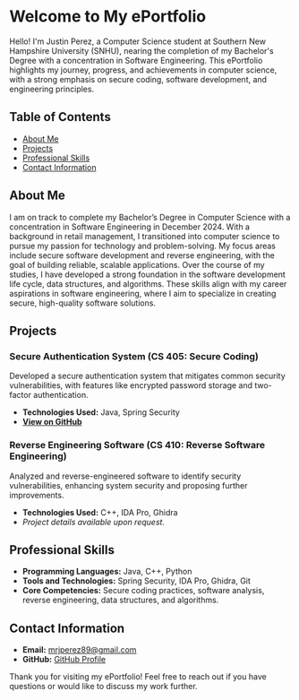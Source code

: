 # Welcome to My ePortfolio

Hello! I'm Justin Perez, a Computer Science student at Southern New Hampshire University (SNHU), nearing the completion of my Bachelor's Degree with a concentration in Software Engineering. This ePortfolio highlights my journey, progress, and achievements in computer science, with a strong emphasis on secure coding, software development, and engineering principles.

## Table of Contents
- [About Me](#about-me)
- [Projects](#projects)
- [Professional Skills](#professional-skills)
- [Contact Information](#contact-information)

## About Me
I am on track to complete my Bachelor’s Degree in Computer Science with a concentration in Software Engineering in December 2024. With a background in retail management, I transitioned into computer science to pursue my passion for technology and problem-solving. My focus areas include secure software development and reverse engineering, with the goal of building reliable, scalable applications. Over the course of my studies, I have developed a strong foundation in the software development life cycle, data structures, and algorithms. These skills align with my career aspirations in software engineering, where I aim to specialize in creating secure, high-quality software solutions.

## Projects

### Secure Authentication System (CS 405: Secure Coding)
Developed a secure authentication system that mitigates common security vulnerabilities, with features like encrypted password storage and two-factor authentication.
- **Technologies Used:** Java, Spring Security
- **[View on GitHub](https://github.com/Mrjperez89/CS-405-13765-M01-Secure-Coding-2024)**

### Reverse Engineering Software (CS 410: Reverse Software Engineering)
Analyzed and reverse-engineered software to identify security vulnerabilities, enhancing system security and proposing further improvements.
- **Technologies Used:** C++, IDA Pro, Ghidra
- *Project details available upon request.*

## Professional Skills
- **Programming Languages:** Java, C++, Python
- **Tools and Technologies:** Spring Security, IDA Pro, Ghidra, Git
- **Core Competencies:** Secure coding practices, software analysis, reverse engineering, data structures, and algorithms.

## Contact Information
- **Email:** [mrjperez89@gmail.com](mailto:mrjperez89@gmail.com)
- **GitHub:** [GitHub Profile](https://github.com/Mrjperez89)

Thank you for visiting my ePortfolio! Feel free to reach out if you have questions or would like to discuss my work further.
